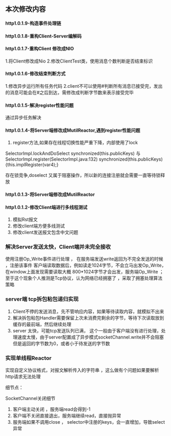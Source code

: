 ## 本次修改内容

#### http1.0.1.9-构造事件处理链

#### http1.0.1.8-重构Client-Server编解码

#### http1.0.1.7-重构Client 修改成NIO

1.将Client修改成Nio
2.修改ClientTest类，使用消息个数判断是否结束标识

#### http1.0.1.6-修改结束判断方式

1.修改异步运行所有任务代码
2.client不可以使用#判断所有消息已接受完，发出的消息可能会在#之后到达，需修改成判断字节数来表示接受完毕

#### http1.0.1.5-解决register性能问题

通过异步任务解决

#### http1.0.1.4-将Server端修改成MutilReactor,遇到register性能问题

1. register方法,如果存在线程切换性能严重下降，内部使用了lock

SelectorImpl.lockAndDoSelect synchronized(this.publicKeys) 与 
SelectorImpl.register(SelectorImpl.java:132)  synchronized(this.publicKeys) {this.implRegister(var4);}

存在锁竞争,doselect 又属于阻塞操作，所以新的连接注册就会需要一直等待锁释放

#### http1.0.1.3-将Server端修改成MutilReactor


#### http1.0.1.2-修改Client端进行多线程测试

1. 模拟Rst报文
2. 修改client端方便多线测试
3. 修改client发送报文包含中文问题

### 解决Server发送太快，Client端并未完全接收
使用注册Op_Write事件进行处理 ， 在服务端发送write返回为不完全发送的时候 ，注册该事件
客户端读取数据后，例如读走1024字节，不会立马出发Op_Write，在window上面发现需要读取大概
800*1024字节才会出发，服务端Op_Write ； 至于这个现象个人推测是Tcp协议，认为网络已经拥塞了
，采取了拥塞处理算法策略

### server端 tcp拆包粘包递归实现

1. Client不停的发送消息，先不管响应内容，如果等待读取内容，就模拟不出来
2. 解决拆包粘包Handler需要保留上次未消费完剩余的字节，等待下次读取放到缓存的最前端，然后继续处理
3. server 太快，可能tcp发送队列已满， 这个一般由于客户端没有进行处理，处理速度太慢，由于server配置成了异步模式socketChannel.write并不会阻塞
但是返回的字节数为0，或者小于待发送的字节数

### 实现单线程Reactor

实现自定义协议格式，对报文解析传入的字符串 ，这么做有个问题如果要解析http请求无法处理

细节点：

SocketChannel关闭细节

1. 客户端主动关闭 ，服务端read会得到-1
2. 客户端不关闭直接退出，服务端继续read，直接抛异常
3. 服务端如果不调用close ， selector中注册的keys，会一直增加，导致select异常


